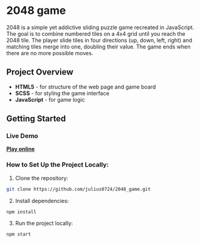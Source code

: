 # 2048 game

2048 is a simple yet addictive sliding puzzle game recreated in JavaScript. The goal is to combine numbered tiles on a 4x4 grid until you reach the 2048 tile. The player slide tiles in four directions (up, down, left, right) and matching tiles merge into one, doubling their value. The game ends when there are no more possible moves.

## Project Overview

- **HTML5** - for structure of the web page and game board
- **SCSS** - for styling the game interface
- **JavaScript** - for game logic

## Getting Started

### Live Demo

[**Play online**](https://github.com/julius0724/2048_game.git)

### How to Set Up the Project Locally:

1) Clone the repository:
```bash
git clone https://github.com/julius0724/2048_game.git
```

2) Install dependencies:
```bash
npm install
```

3) Run the project locally:
```bash
npm start
```
